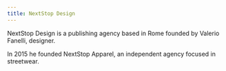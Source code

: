 ```yaml
---
title: NextStop Design
---
```


NextStop Design is a publishing agency based in Rome founded by Valerio Fanelli, designer.

In 2015 he founded NextStop Apparel, an independent agency focused in streetwear.
